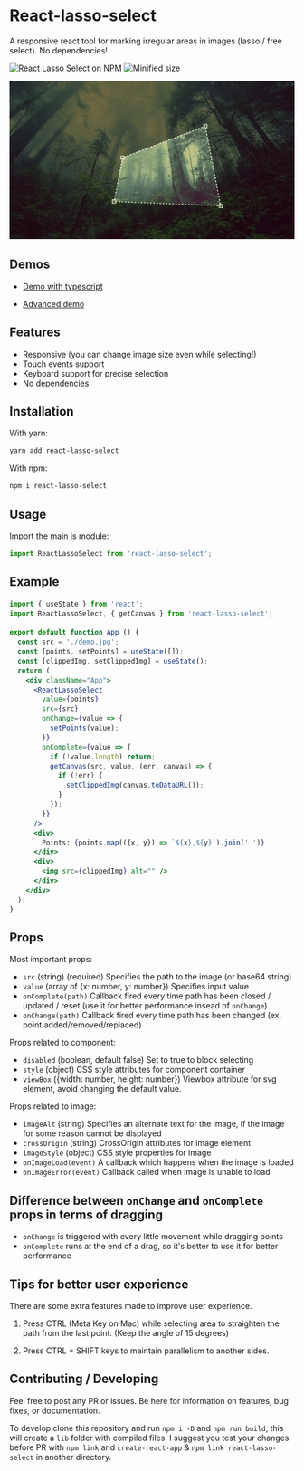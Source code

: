 # React-lasso-select

A responsive react tool for marking irregular areas in images (lasso / free select). No dependencies!

[![React Lasso Select on NPM](https://img.shields.io/npm/v/react-lasso-select.svg)](https://www.npmjs.com/package/react-lasso-select)
![Minified size](https://img.shields.io/bundlephobia/min/react-lasso-select)

![Preview](preview.jpg)

## Demos

- [Demo with typescript](https://codesandbox.io/s/react-lasso-select-demo-using-typescript-and-react-hooks-kddyt)

- [Advanced demo](https://codesandbox.io/s/react-lasso-select-advanced-demo-g0yn4?file=/src/App.tsx)

## Features

- Responsive (you can change image size even while selecting!)
- Touch events support
- Keyboard support for precise selection
- No dependencies

## Installation

With yarn:

```bash
yarn add react-lasso-select
```

With npm:

```bash
npm i react-lasso-select
```

## Usage

Import the main js module:

```js
import ReactLassoSelect from 'react-lasso-select';
```

## Example

```jsx
import { useState } from 'react';
import ReactLassoSelect, { getCanvas } from 'react-lasso-select';

export default function App () {
  const src = './demo.jpg';
  const [points, setPoints] = useState([]);
  const [clippedImg, setClippedImg] = useState();
  return (
    <div className="App">
      <ReactLassoSelect
        value={points}
        src={src}
        onChange={value => {
          setPoints(value);
        }}
        onComplete={value => {
          if (!value.length) return;
          getCanvas(src, value, (err, canvas) => {
            if (!err) {
              setClippedImg(canvas.toDataURL());
            }
          });
        }}
      />
      <div>
        Points: {points.map(({x, y}) => `${x},${y}`).join(' ')}
      </div>
      <div>
        <img src={clippedImg} alt="" />
      </div>
    </div>
  );
}
```

## Props

Most important props:

- `src` (string) (required) Specifies the path to the image (or base64 string)
- `value` (array of  {x: number, y: number}) Specifies input value
- `onComplete(path)` Callback fired every time path has been closed / updated / reset (use it for better performance insead of `onChange`)
- `onChange(path)` Callback fired every time path has been changed (ex. point added/removed/replaced)

Props related to component:

- `disabled` (boolean, default false) Set to true to block selecting
- `style` (object) CSS style attributes for component container
- `viewBox` ({width: number, height: number}) Viewbox attribute for svg element, avoid changing the default value.

Props related to image:

- `imageAlt` (string) Specifies an alternate text for the image, if the image for some reason cannot be displayed
- `crossOrigin` (string) CrossOrigin attributes for image element
- `imageStyle` (object) CSS style properties for image
- `onImageLoad(event)` A callback which happens when the image is loaded
- `onImageError(event)` Callback called when image is unable to load

## Difference between `onChange` and `onComplete` props in terms of dragging

- `onChange` is triggered with every little movement while dragging points
- `onComplete` runs at the end of a drag, so it's better to use it for better performance

## Tips for better user experience

There are some extra features made to improve user experience.

1. Press CTRL (Meta Key on Mac) while selecting area to straighten the path from the last point. (Keep the angle of 15 degrees)

2. Press CTRL + SHIFT keys to maintain parallelism to another sides.

## Contributing / Developing

Feel free to post any PR or issues. Be here for information on features, bug fixes, or documentation.

To develop clone this repository and run `npm i -D` and `npm run build`, this will create a `lib` folder with compiled files. I suggest you test your changes before PR with `npm link` and `create-react-app` & `npm link react-lasso-select` in another directory.
